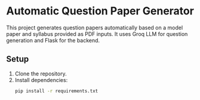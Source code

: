 # Automatic Question Paper Generator

This project generates question papers automatically based on a model paper and syllabus provided as PDF inputs. It uses Groq LLM for question generation and Flask for the backend.

## Setup

1. Clone the repository.
2. Install dependencies:
   ```bash
   pip install -r requirements.txt